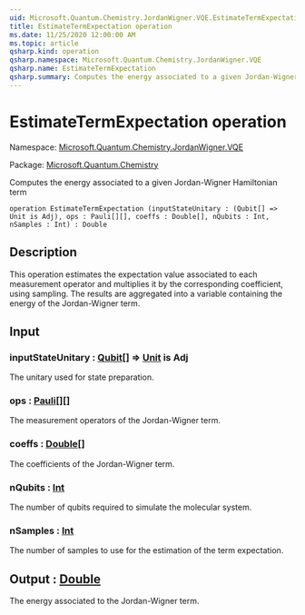 ```yaml
---
uid: Microsoft.Quantum.Chemistry.JordanWigner.VQE.EstimateTermExpectation
title: EstimateTermExpectation operation
ms.date: 11/25/2020 12:00:00 AM
ms.topic: article
qsharp.kind: operation
qsharp.namespace: Microsoft.Quantum.Chemistry.JordanWigner.VQE
qsharp.name: EstimateTermExpectation
qsharp.summary: Computes the energy associated to a given Jordan-Wigner Hamiltonian term
---
```


# EstimateTermExpectation operation

Namespace: [Microsoft.Quantum.Chemistry.JordanWigner.VQE](xref:Microsoft.Quantum.Chemistry.JordanWigner.VQE)

Package: [Microsoft.Quantum.Chemistry](https://nuget.org/packages/Microsoft.Quantum.Chemistry)


Computes the energy associated to a given Jordan-Wigner Hamiltonian term

```qsharp
operation EstimateTermExpectation (inputStateUnitary : (Qubit[] => Unit is Adj), ops : Pauli[][], coeffs : Double[], nQubits : Int, nSamples : Int) : Double
```


## Description

This operation estimates the expectation value associated to each measurement operator andmultiplies it by the corresponding coefficient, using sampling.The results are aggregated into a variable containing the energy of the Jordan-Wigner term.

## Input

### inputStateUnitary : [Qubit](xref:microsoft.quantum.lang-ref.qubit)[] => [Unit](xref:microsoft.quantum.lang-ref.unit)  is Adj

The unitary used for state preparation.


### ops : [Pauli](xref:microsoft.quantum.lang-ref.pauli)[][]

The measurement operators of the Jordan-Wigner term.


### coeffs : [Double](xref:microsoft.quantum.lang-ref.double)[]

The coefficients of the Jordan-Wigner term.


### nQubits : [Int](xref:microsoft.quantum.lang-ref.int)

The number of qubits required to simulate the molecular system.


### nSamples : [Int](xref:microsoft.quantum.lang-ref.int)

The number of samples to use for the estimation of the term expectation.



## Output : [Double](xref:microsoft.quantum.lang-ref.double)

The energy associated to the Jordan-Wigner term.